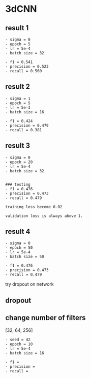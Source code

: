 # 3dCNN


## result 1
    - sigma = 0 
    - epoch = 5 
    - lr = 5e-4
    - batch size = 32 
    
    - f1 = 0.541 
    - precision = 0.523 
    - recall = 0.560


## result 2 
    - sigma = 1 
    - epoch = 5 
    - lr = 5e-3
    - batch size = 16

    - f1 = 0.424 
    - precision = 0.479
    - recall = 0.381



## result 3 
    - sigma = 0 
    - epoch = 20 
    - lr = 5e-4
    - batch size = 32
    

    ### testing 
    - f1 = 0.476 
    - precision = 0.473 
    - recall = 0.479

    training loss become 0.02 

    validation loss is always above 1.
   

## result 4 
    - sigma = 0 
    - epoch = 50 
    - lr = 5e-4 
    - batch size = 50

    - f1 = 0.476
    - precision = 0.473 
    - recall = 0.479


try dropout on network 




## dropout 


## change number of filters 

[32, 64, 256]

    - seed = 42 
    - epoch = 10 
    - lr = 5e-4
    - batch size = 16 

    - f1 =  
    - precision = 
    - recall = 


